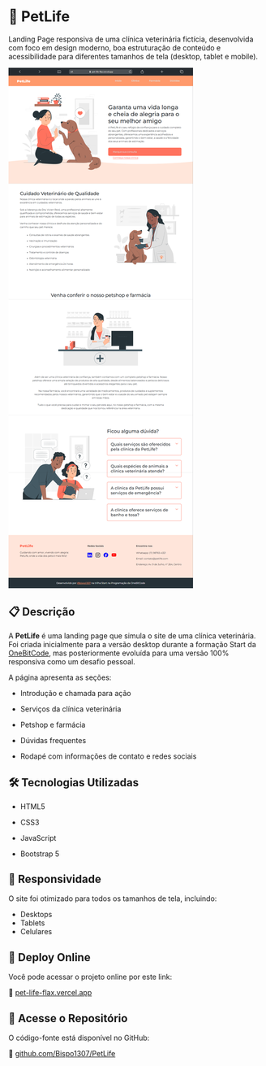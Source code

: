 # 🐾 PetLife

Landing Page responsiva de uma clínica veterinária fictícia, desenvolvida com foco em design moderno, boa estruturação de conteúdo e acessibilidade para diferentes tamanhos de tela (desktop, tablet e mobile).

![PetLife Preview](./assets/preview.png)

## 📋 Descrição

A **PetLife** é uma landing page que simula o site de uma clínica veterinária. Foi criada inicialmente para a versão desktop durante a formação Start da [OneBitCode](https://onebitcode.com/), mas posteriormente evoluída para uma versão 100% responsiva como um desafio pessoal.

A página apresenta as seções:
- Introdução e chamada para ação

- Serviços da clínica veterinária

- Petshop e farmácia

- Dúvidas frequentes

- Rodapé com informações de contato e redes sociais

## 🛠️ Tecnologias Utilizadas

- HTML5

- CSS3

- JavaScript

- Bootstrap 5

## 📱 Responsividade

O site foi otimizado para todos os tamanhos de tela, incluindo:
- Desktops
- Tablets
- Celulares

## 🚀 Deploy Online

Você pode acessar o projeto online por este link:

🔗 [pet-life-flax.vercel.app](https://pet-life-flax.vercel.app/)

## 📁 Acesse o Repositório

O código-fonte está disponível no GitHub:

🔗 [github.com/Bispo1307/PetLife](https://github.com/Bispo1307/PetLife)
